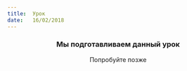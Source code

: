 ```yaml
---
title:  Урок
date:   16/02/2018
---
```


### <center>Мы подготавливаем данный урок</center>
<center>Попробуйте позже</center>